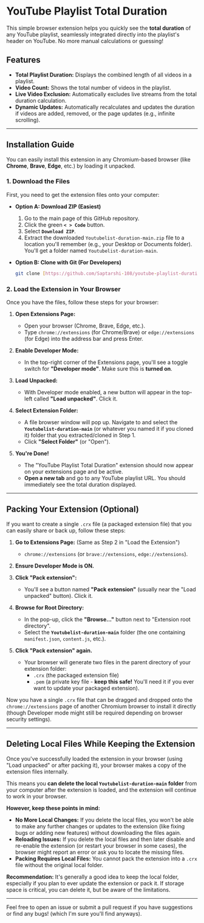 # YouTube Playlist Total Duration

This simple browser extension helps you quickly see the **total duration** of any YouTube playlist, seamlessly integrated directly into the playlist's header on YouTube. No more manual calculations or guessing!

## Features

* **Total Playlist Duration:** Displays the combined length of all videos in a playlist.
* **Video Count:** Shows the total number of videos in the playlist.
* **Live Video Exclusion:** Automatically excludes live streams from the total duration calculation.
* **Dynamic Updates:** Automatically recalculates and updates the duration if videos are added, removed, or the page updates (e.g., infinite scrolling).

---

## Installation Guide

You can easily install this extension in any Chromium-based browser (like **Chrome**, **Brave**, **Edge**, etc.) by loading it unpacked.

### 1. Download the Files

First, you need to get the extension files onto your computer:

* **Option A: Download ZIP (Easiest)**
    1.  Go to the main page of this GitHub repository.
    2.  Click the green **`< > Code`** button.
    3.  Select **`Download ZIP`**.
    4.  Extract the downloaded `Youtubelist-duration-main.zip` file to a location you'll remember (e.g., your Desktop or Documents folder). You'll get a folder named `Youtubelist-duration-main`.

* **Option B: Clone with Git (For Developers)**
    ```bash
    git clone [https://github.com/Saptarshi-108/youtube-playlist-duration.git](https://github.com/Saptarshi-108/youtube-playlist-duration.git)
    ```

### 2. Load the Extension in Your Browser

Once you have the files, follow these steps for your browser:

1.  **Open Extensions Page:**
    * Open your browser (Chrome, Brave, Edge, etc.).
    * Type `chrome://extensions` (for Chrome/Brave) or `edge://extensions` (for Edge) into the address bar and press Enter.

2.  **Enable Developer Mode:**
    * In the top-right corner of the Extensions page, you'll see a toggle switch for **"Developer mode"**. Make sure this is **turned on**.

3.  **Load Unpacked:**
    * With Developer mode enabled, a new button will appear in the top-left called **"Load unpacked"**. Click it.

4.  **Select Extension Folder:**
    * A file browser window will pop up. Navigate to and select the **`Youtubelist-duration-main`** (or whatever you named it if you cloned it) folder that you extracted/cloned in Step 1.
    * Click **"Select Folder"** (or "Open").

5.  **You're Done!**
    * The "YouTube Playlist Total Duration" extension should now appear on your extensions page and be active.
    * **Open a new tab** and go to any YouTube playlist URL. You should immediately see the total duration displayed.

---

## Packing Your Extension (Optional)

If you want to create a single `.crx` file (a packaged extension file) that you can easily share or back up, follow these steps:

1.  **Go to Extensions Page:** (Same as Step 2 in "Load the Extension")
    * `chrome://extensions` (or `brave://extensions`, `edge://extensions`).

2.  **Ensure Developer Mode is ON.**

3.  **Click "Pack extension":**
    * You'll see a button named **"Pack extension"** (usually near the "Load unpacked" button). Click it.

4.  **Browse for Root Directory:**
    * In the pop-up, click the **"Browse..."** button next to "Extension root directory".
    * Select the **`Youtubelist-duration-main`** folder (the one containing `manifest.json`, `content.js`, etc.).

5.  **Click "Pack extension" again.**
    * Your browser will generate two files in the parent directory of your extension folder:
        * `.crx` (the packaged extension file)
        * `.pem` (a private key file - **keep this safe!** You'll need it if you ever want to update your packaged extension).

Now you have a single `.crx` file that can be dragged and dropped onto the `chrome://extensions` page of another Chromium browser to install it directly (though Developer mode might still be required depending on browser security settings).

---

## Deleting Local Files While Keeping the Extension

Once you've successfully loaded the extension in your browser (using "Load unpacked" or after packing it), your browser makes a copy of the extension files internally.

This means you **can delete the local `Youtubelist-duration-main` folder** from your computer after the extension is loaded, and the extension will continue to work in your browser.

**However, keep these points in mind:**

* **No More Local Changes:** If you delete the local files, you won't be able to make any further changes or updates to the extension (like fixing bugs or adding new features) without downloading the files again.
* **Reloading Issues:** If you delete the local files and then later disable and re-enable the extension (or restart your browser in some cases), the browser might report an error or ask you to locate the missing files.
* **Packing Requires Local Files:** You cannot pack the extension into a `.crx` file without the original local folder.

**Recommendation:** It's generally a good idea to keep the local folder, especially if you plan to ever update the extension or pack it. If storage space is critical, you can delete it, but be aware of the limitations.

---

Feel free to open an issue or submit a pull request if you have suggestions or find any bugs! (which I'm sure you'll find anyways).
